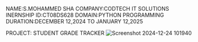 NAME:S.MOHAMMED SHA
COMPANY:CODTECH IT SOLUTIONS
INERNSHIP ID:CT08DS628
DOMAIN:PYTHON PROGRAMMING
DURATION:DECEMBER 12,2024 TO JANUARY 12,2025


PROJECT: STUDENT GRADE TRACKER
![Screenshot 2024-12-24 101940](https://github.com/user-attachments/assets/13981965-5fdd-4129-bbed-94da77778865)

